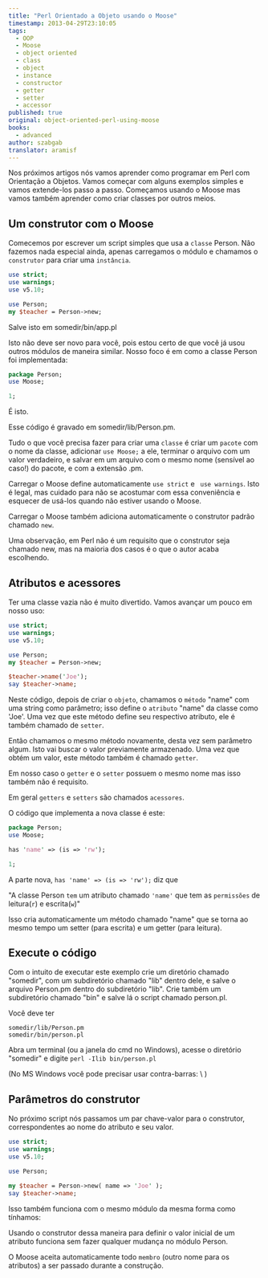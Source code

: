 ```yaml
---
title: "Perl Orientado a Objeto usando o Moose"
timestamp: 2013-04-29T23:10:05
tags:
  - OOP
  - Moose
  - object oriented
  - class
  - object
  - instance
  - constructor
  - getter
  - setter
  - accessor
published: true
original: object-oriented-perl-using-moose
books:
  - advanced
author: szabgab
translator: aramisf
---
```



Nos próximos artigos nós vamos aprender como programar em Perl com Orientação a
Objetos.
Vamos começar com alguns exemplos simples e vamos extende-los passo a passo.
Começamos usando o Moose mas vamos também aprender como criar classes por
outros meios.


## Um construtor com o Moose

Comecemos por escrever um script simples que usa a `classe` Person.
Não fazemos nada especial ainda, apenas carregamos o módulo e chamamos o
`construtor` para criar uma `instância`.

```perl
use strict;
use warnings;
use v5.10;

use Person;
my $teacher = Person->new;
```

Salve isto em somedir/bin/app.pl

Isto não deve ser novo para você, pois estou certo de que você já usou outros
módulos de maneira similar. Nosso foco é em como a classe Person foi
implementada:

```perl
package Person;
use Moose;

1;
```

É isto.

Esse código é gravado em somedir/lib/Person.pm.

Tudo o que você precisa fazer para criar uma `classe` é criar um
`pacote` com o nome da classe, adicionar `use Moose;` a ele,
terminar o arquivo com um valor verdadeiro, e salvar em um arquivo com o mesmo
nome (sensível ao caso!) do pacote, e com a extensão .pm.

Carregar o Moose define automaticamente `use strict` e ` use
warnings`.
Isto é legal, mas cuidado para não se acostumar com essa conveniência e
esquecer de usá-los quando não estiver usando o Moose.

Carregar o Moose também adiciona automaticamente o construtor padrão chamado
`new`.

Uma observação, em Perl não é um requisito que o construtor seja chamado new,
mas na maioria dos casos é o que o autor acaba escolhendo.


## Atributos e acessores

Ter uma classe vazia não é muito divertido. Vamos avançar um pouco em nosso
uso:

```perl
use strict;
use warnings;
use v5.10;

use Person;
my $teacher = Person->new;

$teacher->name('Joe');
say $teacher->name;
```

Neste código, depois de criar o `objeto`, chamamos o `método`
"name" com uma string como parâmetro; isso define o `atributo` "name"
da classe como 'Joe'. Uma vez que este método define seu respectivo atributo, ele é
também chamado de `setter`.

Então chamamos o mesmo método novamente, desta vez sem parâmetro algum. Isto
vai buscar o valor previamente armazenado. Uma vez que obtém um valor, este
método também é chamado `getter`.

Em nosso caso o `getter` e o `setter` possuem o mesmo nome mas
isso também não é requisito.

Em geral `getters` e `setters` são chamados `acessores`.

O código que implementa a nova classe é este:

```perl
package Person;
use Moose;

has 'name' => (is => 'rw');

1;
```

A parte nova, `has 'name' => (is => 'rw');` diz que

"A classe Person `tem` um atributo chamado `'name'` que tem as
`permissões` de leitura(`r`) e escrita(`w`)"

Isso cria automaticamente um método chamado "name" que se torna ao mesmo tempo
um setter (para escrita) e um getter (para leitura).

## Execute o código

Com o intuito de executar este exemplo crie um diretório chamado "somedir",
com um subdiretório chamado "lib" dentro dele, e salve o arquivo Person.pm
dentro do subdiretório "lib". Crie também um subdiretório chamado "bin" e
salve lá o script chamado person.pl.

Você deve ter

```
somedir/lib/Person.pm
somedir/bin/person.pl
```

Abra um terminal (ou a janela do cmd no Windows), acesse o diretório "somedir"
e digite `perl -Ilib bin/person.pl`

(No MS Windows você pode precisar usar contra-barras: \ )

## Parâmetros do construtor

No próximo script nós passamos um par chave-valor para o construtor,
correspondentes ao nome do atributo e seu valor.

```perl
use strict;
use warnings;
use v5.10;

use Person;

my $teacher = Person->new( name => 'Joe' );
say $teacher->name;
```

Isso também funciona com o mesmo módulo da mesma forma como tínhamos:

Usando o construtor dessa maneira para definir o valor inicial de um atributo
funciona sem fazer qualquer mudança no módulo Person.

O Moose aceita automaticamente todo `membro` (outro nome para os
atributos) a ser passado durante a construção.

